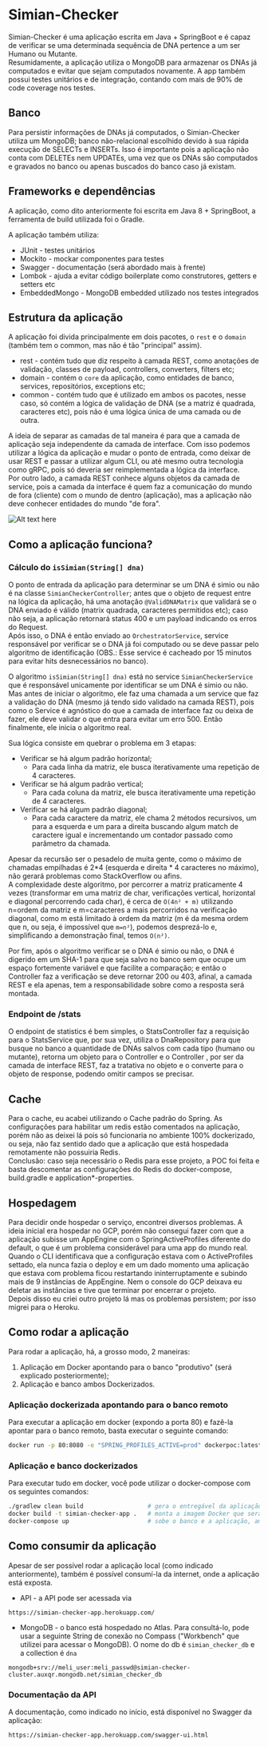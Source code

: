 # Simian-Checker

Simian-Checker é uma aplicação escrita em Java + SpringBoot e é capaz de verificar se uma determinada sequência de DNA pertence a um ser Humano ou Mutante.  
Resumidamente, a aplicação utiliza o MongoDB para armazenar os DNAs já computados e evitar que sejam computados novamente. A app também possui testes unitários e de integração, contando com mais de 90% de code coverage nos testes.

## Banco
Para persistir informações de DNAs já computados, o Simian-Checker utiliza um MongoDB; banco não-relacional escolhido devido à sua rápida execução de SELECTs e INSERTs. Isso é importante pois a aplicação não conta com DELETEs nem UPDATEs, uma vez que os DNAs são computados e gravados no banco ou apenas buscados do banco caso já existam.

## Frameworks e dependências
A aplicação, como dito anteriormente foi escrita em Java 8 + SpringBoot, a ferramenta de build utilizada foi o Gradle.

A aplicação também utiliza:  
* JUnit - testes unitários
* Mockito - mockar componentes para testes
* Swagger - documentação (será abordado mais à frente)
* Lombok - ajuda a evitar código boilerplate como construtores, getters e setters etc
* EmbeddedMongo - MongoDB embedded utilizado nos testes integrados


## Estrutura da aplicação
A aplicação foi divida principalmente em dois pacotes, o `rest` e o `domain` (também tem o common, mas não é tão "principal" assim).
* rest - contém tudo que diz respeito à camada REST, como anotações de validação, classes de payload, controllers, converters, filters etc;
* domain - contém o `core` da aplicação, como entidades de banco, services, repositórios, exceptions etc;
* common - contém tudo que é utilizado em ambos os pacotes, nesse caso, só contém a lógica de validação de DNA (se a matriz é quadrada, caracteres etc), pois não é uma lógica única de uma camada ou de outra.  
  
A ideia de separar as camadas de tal maneira é para que a camada de aplicação seja independente da camada de interface. Com isso podemos utilizar a lógica da aplicação e mudar o ponto de entrada, como deixar de usar REST e passar a utilizar algum CLI, ou até mesmo outra tecnologia como gRPC, pois só deveria ser reimplementada a lógica da interface.  
Por outro lado, a camada REST conhece alguns objetos da camada de service, pois a camada da interface é quem faz a comunicação do mundo de fora (cliente) com o mundo de dentro (aplicação), mas a aplicação não deve conhecer entidades do mundo "de fora".

![Alt text here](images/simian.png)

## Como a aplicação funciona?
### Cálculo do `isSimian(String[] dna)`
O ponto de entrada da aplicação para determinar se um DNA é simio ou não é na classe `SimianCheckerController`; antes que o objeto de request entre na lógica da aplicação, há uma anotação `@ValidDNAMatrix` que validará se o DNA enviado é válido (matrix quadrada, caracteres permitidos etc); caso não seja, a aplicação retornará status 400 e um payload indicando os erros do Request.  
Após isso, o DNA é então enviado ao `OrchestratorService`, service responsável por verificar se o DNA já foi computado ou se deve passar pelo algoritmo de identificação (OBS.: Esse service é cacheado por 15 minutos para evitar hits desnecessários no banco).

O algoritmo `isSimian(String[] dna)` está no service `SimianCheckerService` que é responsável unicamente por identificar se um DNA é simio ou não. Mas antes de iniciar o algoritmo, ele faz uma chamada a um service que faz a validação do DNA (mesmo já tendo sido validado na camada REST), pois como o Service é agnóstico do que a camada de interface faz ou deixa de fazer, ele deve validar o que entra para evitar um erro 500. Então finalmente, ele inicia o algoritmo real.

Sua lógica consiste em quebrar o problema em 3 etapas:
* Verificar se há algum padrão horizontal;
  * Para cada linha da matriz, ele busca iterativamente uma repetição de 4 caracteres.
* Verificar se há algum padrão vertical;
  * Para cada coluna da matriz, ele busca iterativamente uma repetição de 4 caracteres.
* Verificar se há algum padrão diagonal;
  * Para cada caractere da matriz, ele chama 2 métodos recursivos, um para a esquerda e um para a direita buscando algum match de caractere igual e incrementando um contador passado como parâmetro da chamada.

Apesar da recursão ser o pesadelo de muita gente, como o máximo de chamadas empilhadas é 2*4 (esquerda e direita * 4 caracteres no máximo), não gerará problemas como StackOverflow ou afins.  
A complexidade deste algoritmo, por percorrer a matriz praticamente 4 vezes (transformar em uma matriz de char, verificações vertical, horizontal e diagonal percorrendo cada char), é cerca de ```O(4n² + m)``` utilizando n=ordem da matriz e m=caracteres a mais percorridos na verificação diagonal, como m está limitado à ordem da matriz (m é da mesma ordem que n, ou seja, é impossível que ```m=n²```), podemos desprezá-lo e, simplificando a demonstração final, temos ```O(n²)```.

Por fim, após o algoritmo verificar se o DNA é simio ou não, o DNA é digerido em um SHA-1 para que seja salvo no banco sem que ocupe um espaço fortemente variável e que facilite a comparação; e então o Controller faz a verificação se deve retornar 200 ou 403, afinal, a camada REST e ela apenas, tem a responsabilidade sobre como a resposta será montada.

### Endpoint de /stats
O endpoint de statistics é bem simples, o StatsController faz a requisição para o StatsService que, por sua vez, utiliza o DnaRepository para que busque no banco a quantidade de DNAs salvos com cada tipo (humano ou mutante), retorna um objeto para o Controller e o Controller , por ser da camada de interface REST, faz a tratativa no objeto e o converte para o objeto de response, podendo omitir campos se precisar.


## Cache
Para o cache, eu acabei utilizando o Cache padrão do Spring. As configurações para habilitar um redis estão comentados
na aplicação, porém não as deixei lá pois só funcionaria no ambiente 100% dockerizado, ou seja, não faz sentido dado que 
a aplicação que está hospedada remotamente não possuiria Redis.  
Conclusão: caso seja necessário o Redis para esse projeto, a POC foi feita e basta descomentar as configurações do Redis 
do docker-compose, build.gradle e application*-properties.

## Hospedagem
Para decidir onde hospedar o serviço, encontrei diversos problemas. A ideia inicial era hospedar no GCP, porém 
não consegui fazer com que a aplicação subisse um AppEngine com o SpringActiveProfiles diferente do default, o que 
é um problema considerável para uma app do mundo real. Quando o CLI identificava que a configuração estava 
com o ActiveProfiles settado, ela nunca fazia o deploy e em um dado momento uma aplicação que estava com problema ficou 
restartando ininterruptamente e subindo mais de 9 instâncias de AppEngine. Nem o console do GCP deixava eu deletar as instâncias 
e tive que terminar por encerrar o projeto.  
Depois disso eu criei outro projeto lá mas os problemas persistem; por isso migrei para o Heroku. 

## Como rodar a aplicação
Para rodar a aplicação, há, a grosso modo, 2 maneiras:
1) Aplicação em Docker apontando para o banco "produtivo" (será explicado posteriormente);
2) Aplicação e banco ambos Dockerizados.

### Aplicação dockerizada apontando para o banco remoto
Para executar a aplicação em docker (expondo a porta 80) e fazê-la apontar para o banco remoto, basta executar o seguinte comando:
```bash
docker run -p 80:8080 -e "SPRING_PROFILES_ACTIVE=prod" dockerpoc:latest 
```

### Aplicação e banco dockerizados
Para executar tudo em docker, você pode utilizar o docker-compose com os seguintes comandos:
```bash
./gradlew clean build                  # gera o entregável da aplicação
docker build -t simian-checker-app .   # monta a imagem Docker que será utilizada pelo compose
docker-compose up                      # sobe o banco e a aplicação, ambos dockerizados
```

## Como consumir da aplicação
Apesar de ser possível rodar a aplicação local (como indicado anteriormente), também é possível consumí-la da internet, onde a aplicação está exposta.  
* API - a API pode ser acessada via
```
https://simian-checker-app.herokuapp.com/
```

* MongoDB - o banco  está hospedado no Atlas. Para consultá-lo, pode usar a seguinte String de conexão no Compass ("Workbench" que utilizei para acessar o MongoDB). O nome do db é `simian_checker_db` e a collection é `dna`
```
mongodb+srv://meli_user:meli_passwd@simian-checker-cluster.auxqr.mongodb.net/simian_checker_db
```

### Documentação da API
A documentação, como indicado no início, está disponível no Swagger da aplicação:
```
https://simian-checker-app.herokuapp.com/swagger-ui.html
```
